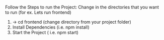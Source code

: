 Follow the  Steps to run the Project:
Change in the directories that you want to run (for ex. Lets run frontend)
1.  ->  cd frontend (change directory from your project folder)
2.  Install Dependencies (i.e. npm install)
3.  Start the Project ( i.e.  npm start) 
